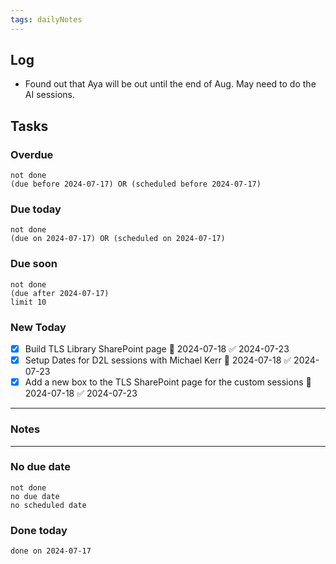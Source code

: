 ```yaml
---
tags: dailyNotes
---
```

## Log
- Found out that Aya will be out until the end of Aug. May need to do the AI sessions.

## Tasks
### Overdue
```tasks
not done
(due before 2024-07-17) OR (scheduled before 2024-07-17)
```

### Due today
```tasks
not done
(due on 2024-07-17) OR (scheduled on 2024-07-17)
```

### Due soon
```tasks
not done
(due after 2024-07-17)
limit 10
```

### New Today
- [x] Build TLS Library SharePoint page 📅 2024-07-18 ✅ 2024-07-23
- [x] Setup Dates for D2L sessions with Michael Kerr 📅 2024-07-18 ✅ 2024-07-23
- [x] Add a new box to the TLS SharePoint page for the custom sessions 📅 2024-07-18 ✅ 2024-07-23
----
### Notes

----
### No due date
```tasks
not done
no due date
no scheduled date
```

### Done today
```tasks
done on 2024-07-17
```
